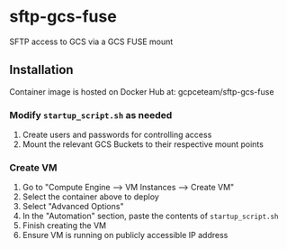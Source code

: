 # sftp-gcs-fuse

SFTP access to GCS via a GCS FUSE mount

## Installation

Container image is hosted on Docker Hub at:
gcpceteam/sftp-gcs-fuse

### Modify `startup_script.sh` as needed
1. Create users and passwords for controlling access
2. Mount the relevant GCS Buckets to their respective mount points


### Create VM
1. Go to "Compute Engine --> VM Instances --> Create VM"
2. Select the container above to deploy
3. Select "Advanced Options"
4. In the "Automation" section, paste the contents of `startup_script.sh`
5. Finish creating the VM
6. Ensure VM is running on publicly accessible IP address

